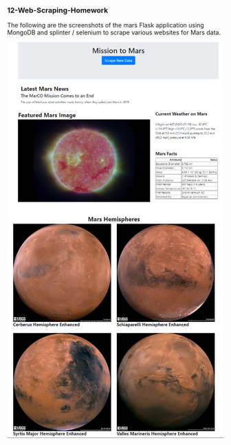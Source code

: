 ### 12-Web-Scraping-Homework

The following are the screenshots of the mars Flask application using MongoDB and splinter / selenium to scrape various websites for Mars data.

<img src="https://github.com/tedi529/12-Web-Scraping-Homework/blob/master/Missions_to_Mars/screenshots/Capture1.PNG">

<img src="https://github.com/tedi529/12-Web-Scraping-Homework/blob/master/Missions_to_Mars/screenshots/Capture2.PNG">          
   
